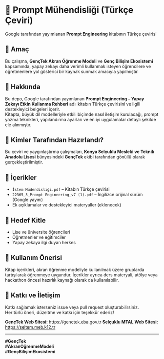 # 📘 Prompt Mühendisliği (Türkçe Çeviri)  
Google tarafından yayımlanan **Prompt Engineering** kitabının Türkçe çevirisi

## 📌 Amaç  
Bu çalışma, **GençTek Akran Öğrenme Modeli** ve **Genç Bilişim Ekosistemi** kapsamında, yapay zekayı daha verimli kullanmak isteyen öğrencilere ve öğretmenlere yol gösterici bir kaynak sunmak amacıyla yapılmıştır.

## 🧠 Hakkında  
Bu depo, Google tarafından yayımlanan **Prompt Engineering – Yapay Zekayı Etkin Kullanma Rehberi** adlı kitabın Türkçe çevirisini ve ilgili destekleyici belgeleri içerir.  
Kitapta, büyük dil modelleriyle etkili biçimde nasıl iletişim kurulacağı, prompt yazma teknikleri, yapılandırma ayarları ve en iyi uygulamalar detaylı şekilde ele alınmıştır.

## 👥 Kimler Tarafından Hazırlandı?  
Bu çeviri ve yaygınlaştırma çalışmaları, **Konya Selçuklu Mesleki ve Teknik Anadolu Lisesi** bünyesindeki **GençTek** ekibi tarafından gönüllü olarak gerçekleştirilmiştir.

## 🔗 İçerikler  
- `İstem Müdendisliği.pdf` – Kitabın Türkçe çevirisi  
- `22365_3_Prompt Engineering_v7 (1).pdf` – İngilizce orijinal sürüm (Google yayını)  
- Ek açıklamalar ve destekleyici materyaller (eklenecek)

## 🚀 Hedef Kitle  
- Lise ve üniversite öğrencileri  
- Öğretmenler ve eğitimciler  
- Yapay zekaya ilgi duyan herkes

## 🧭 Kullanım Önerisi  
Kitap içerikleri, akran öğrenme modeliyle kullanılmak üzere gruplarda tartışılarak öğrenmeye uygundur. İçerikler ayrıca ders materyali, atölye veya hackathon öncesi hazırlık kaynağı olarak da kullanılabilir.

## 🔖 Katkı ve İletişim  
Katkı sağlamak isterseniz issue veya pull request oluşturabilirsiniz.  
Her türlü öneri, düzeltme ve katkı için teşekkür ederiz!

**GençTek Web Sitesi:** https://genctek.eba.gov.tr
**Selçuklu MTAL Web Sitesi:** https://seltem.meb.k12.tr

---

**#GençTek**  
**#AkranÖğrenmeModeli**  
**#GençBilişimEkosistemi**  
